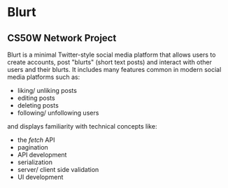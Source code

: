 # Blurt
## CS50W Network Project

Blurt is a minimal Twitter-style social media platform that allows users to create accounts,
post "blurts" (short text posts) and interact with other users and their blurts. It 
includes many features common in modern social media platforms such as:

- liking/ unliking posts
- editing posts
- deleting posts
- following/ unfollowing users

and displays familiarity with technical concepts like:

- the *fetch* API
- pagination
- API development
- serialization
- server/ client side validation
- UI development

